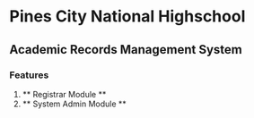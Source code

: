 # Pines City National Highschool #
## Academic Records Management System ##

### Features ###
1. ** Registrar Module **
2. ** System Admin Module **